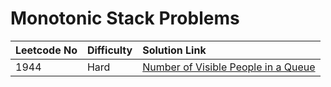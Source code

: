 # Monotonic Stack Problems



| Leetcode No | Difficulty | Solution Link |
| :--- | :--- | :--- |
| 1944 | Hard | [Number of Visible People in a Queue](../difficulty-based-problem-index/leetcode-hard/leetcode-1944-number-of-visible-people-in-a-queue.md) |

